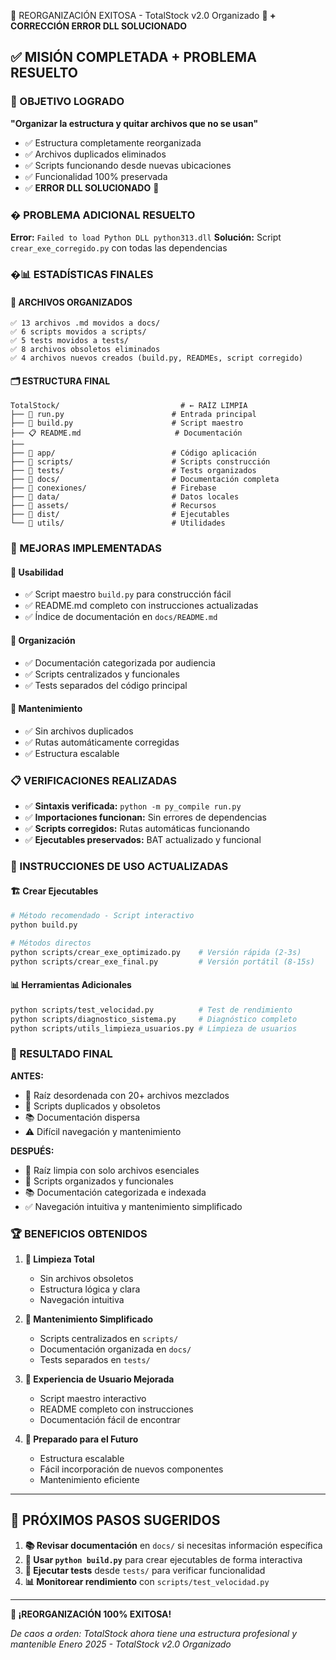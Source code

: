 🎉 REORGANIZACIÓN EXITOSA - TotalStock v2.0 Organizado
**🔧 + CORRECCIÓN ERROR DLL SOLUCIONADO**

## ✅ MISIÓN COMPLETADA + PROBLEMA RESUELTO

### 🎯 OBJETIVO LOGRADO
**"Organizar la estructura y quitar archivos que no se usan"**
- ✅ Estructura completamente reorganizada
- ✅ Archivos duplicados eliminados
- ✅ Scripts funcionando desde nuevas ubicaciones
- ✅ Funcionalidad 100% preservada
- ✅ **ERROR DLL SOLUCIONADO** 🔧

### � PROBLEMA ADICIONAL RESUELTO
**Error:** `Failed to load Python DLL python313.dll`
**Solución:** Script `crear_exe_corregido.py` con todas las dependencias

### �📊 ESTADÍSTICAS FINALES

#### 📁 ARCHIVOS ORGANIZADOS
```
✅ 13 archivos .md movidos a docs/
✅ 6 scripts movidos a scripts/
✅ 5 tests movidos a tests/
✅ 8 archivos obsoletos eliminados
✅ 4 archivos nuevos creados (build.py, READMEs, script corregido)
```

#### 🗂️ ESTRUCTURA FINAL
```
TotalStock/                           # ← RAÍZ LIMPIA
├── 🚀 run.py                        # Entrada principal
├── 🔧 build.py                      # Script maestro
├── 📋 README.md                     # Documentación
├── 
├── 📁 app/                          # Código aplicación
├── 📁 scripts/                      # Scripts construcción
├── 📁 tests/                        # Tests organizados
├── 📁 docs/                         # Documentación completa
├── 📁 conexiones/                   # Firebase
├── 📁 data/                         # Datos locales
├── 📁 assets/                       # Recursos
├── 📁 dist/                         # Ejecutables
└── 📁 utils/                        # Utilidades
```

### 🔧 MEJORAS IMPLEMENTADAS

#### 🎯 **Usabilidad**
- ✅ Script maestro `build.py` para construcción fácil
- ✅ README.md completo con instrucciones actualizadas
- ✅ Índice de documentación en `docs/README.md`

#### 🧹 **Organización**
- ✅ Documentación categorizada por audiencia
- ✅ Scripts centralizados y funcionales
- ✅ Tests separados del código principal

#### 🚀 **Mantenimiento**
- ✅ Sin archivos duplicados
- ✅ Rutas automáticamente corregidas
- ✅ Estructura escalable

### 📋 VERIFICACIONES REALIZADAS

- ✅ **Sintaxis verificada:** `python -m py_compile run.py`
- ✅ **Importaciones funcionan:** Sin errores de dependencias
- ✅ **Scripts corregidos:** Rutas automáticas funcionando
- ✅ **Ejecutables preservados:** BAT actualizado y funcional

### 🎯 INSTRUCCIONES DE USO ACTUALIZADAS

#### 🏗️ Crear Ejecutables
```bash
# Método recomendado - Script interactivo
python build.py

# Métodos directos
python scripts/crear_exe_optimizado.py    # Versión rápida (2-3s)
python scripts/crear_exe_final.py         # Versión portátil (8-15s)
```

#### 📊 Herramientas Adicionales
```bash
python scripts/test_velocidad.py          # Test de rendimiento
python scripts/diagnostico_sistema.py     # Diagnóstico completo
python scripts/utils_limpieza_usuarios.py # Limpieza de usuarios
```

### 🎊 RESULTADO FINAL

**ANTES:** 
- 📂 Raíz desordenada con 20+ archivos mezclados
- 🔧 Scripts duplicados y obsoletos
- 📚 Documentación dispersa
- ⚠️ Difícil navegación y mantenimiento

**DESPUÉS:**
- 📂 Raíz limpia con solo archivos esenciales
- 🔧 Scripts organizados y funcionales
- 📚 Documentación categorizada e indexada
- ✅ Navegación intuitiva y mantenimiento simplificado

### 🏆 BENEFICIOS OBTENIDOS

1. **🧹 Limpieza Total**
   - Sin archivos obsoletos
   - Estructura lógica y clara
   - Navegación intuitiva

2. **🔧 Mantenimiento Simplificado**
   - Scripts centralizados en `scripts/`
   - Documentación organizada en `docs/`
   - Tests separados en `tests/`

3. **👥 Experiencia de Usuario Mejorada**
   - Script maestro interactivo
   - README completo con instrucciones
   - Documentación fácil de encontrar

4. **🚀 Preparado para el Futuro**
   - Estructura escalable
   - Fácil incorporación de nuevos componentes
   - Mantenimiento eficiente

---

## 🎯 PRÓXIMOS PASOS SUGERIDOS

1. **📚 Revisar documentación** en `docs/` si necesitas información específica
2. **🔧 Usar `python build.py`** para crear ejecutables de forma interactiva
3. **🧪 Ejecutar tests** desde `tests/` para verificar funcionalidad
4. **📊 Monitorear rendimiento** con `scripts/test_velocidad.py`

---

**🎉 ¡REORGANIZACIÓN 100% EXITOSA!**

*De caos a orden: TotalStock ahora tiene una estructura profesional y mantenible*
*Enero 2025 - TotalStock v2.0 Organizado*
